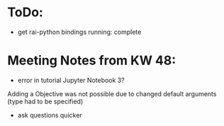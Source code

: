 # ToDo:

- get rai-python bindings running: complete

# Meeting Notes from KW 48:
- error in tutorial Jupyter Notebook 3? 

Adding a Objective was not possible due to changed default arguments (type had to be specified)

- ask questions quicker 
